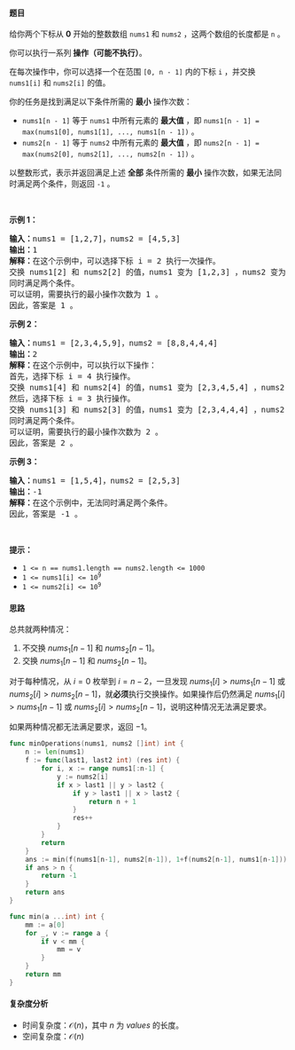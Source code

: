 #### 题目

<p>给你两个下标从 <strong>0</strong> 开始的整数数组 <code>nums1</code> 和 <code>nums2</code> ，这两个数组的长度都是 <code>n</code> 。</p>

<p>你可以执行一系列<strong> 操作（可能不执行）</strong>。</p>

<p>在每次操作中，你可以选择一个在范围 <code>[0, n - 1]</code> 内的下标 <code>i</code> ，并交换 <code>nums1[i]</code> 和 <code>nums2[i]</code> 的值。</p>

<p>你的任务是找到满足以下条件所需的 <strong>最小</strong> 操作次数：</p>

<ul>
	<li><code>nums1[n - 1]</code> 等于 <code>nums1</code> 中所有元素的 <strong>最大值</strong> ，即 <code>nums1[n - 1] = max(nums1[0], nums1[1], ..., nums1[n - 1])</code> 。</li>
	<li><code>nums2[n - 1]</code> 等于 <code>nums2</code> 中所有元素的 <strong>最大值</strong> ，即 <code>nums2[n - 1] = max(nums2[0], nums2[1], ..., nums2[n - 1])</code> 。</li>
</ul>

<p>以整数形式，表示并返回满足上述 <strong>全部</strong> 条件所需的 <strong>最小</strong> 操作次数，如果无法同时满足两个条件，则返回 <code>-1</code> 。</p>

<p> </p>

<p><strong class="example">示例 1：</strong></p>

<pre>
<strong>输入：</strong>nums1 = [1,2,7]，nums2 = [4,5,3]
<strong>输出：</strong>1
<strong>解释：</strong>在这个示例中，可以选择下标 i = 2 执行一次操作。
交换 nums1[2] 和 nums2[2] 的值，nums1 变为 [1,2,3] ，nums2 变为 [4,5,7] 。
同时满足两个条件。
可以证明，需要执行的最小操作次数为 1 。
因此，答案是 1 。
</pre>

<p><strong class="example">示例 2：</strong></p>

<pre>
<strong>输入：</strong>nums1 = [2,3,4,5,9]，nums2 = [8,8,4,4,4]
<strong>输出：</strong>2
<strong>解释：</strong>在这个示例中，可以执行以下操作：
首先，选择下标 i = 4 执行操作。
交换 nums1[4] 和 nums2[4] 的值，nums1 变为 [2,3,4,5,4] ，nums2 变为 [8,8,4,4,9] 。
然后，选择下标 i = 3 执行操作。
交换 nums1[3] 和 nums2[3] 的值，nums1 变为 [2,3,4,4,4] ，nums2 变为 [8,8,4,5,9] 。
同时满足两个条件。 
可以证明，需要执行的最小操作次数为 2 。 
因此，答案是 2 。
</pre>

<p><strong class="example">示例 3：</strong></p>

<pre>
<strong>输入：</strong>nums1 = [1,5,4]，nums2 = [2,5,3]
<strong>输出：</strong>-1
<strong>解释：</strong>在这个示例中，无法同时满足两个条件。
因此，答案是 -1 。
</pre>

<p> </p>

<p><strong>提示：</strong></p>

<ul>
	<li><code>1 <= n == nums1.length == nums2.length <= 1000</code></li>
	<li><code>1 <= nums1[i] <= 10<sup>9</sup></code></li>
	<li><code>1 <= nums2[i] <= 10<sup>9</sup></code></li>
</ul>

#### 思路

总共就两种情况：

1. 不交换 $\textit{nums}_1[n-1]$ 和 $\textit{nums}_2[n-1]$。
2. 交换 $\textit{nums}_1[n-1]$ 和 $\textit{nums}_2[n-1]$。

对于每种情况，从 $i=0$ 枚举到 $i=n-2$，一旦发现 $\textit{nums}_1[i] > \textit{nums}_1[n-1]$ 或 $\textit{nums}_2[i] > \textit{nums}_2[n-1]$，就**必须**执行交换操作。如果操作后仍然满足 $\textit{nums}_1[i] > \textit{nums}_1[n-1]$ 或 $\textit{nums}_2[i] > \textit{nums}_2[n-1]$，说明这种情况无法满足要求。

如果两种情况都无法满足要求，返回 $-1$。

```go
func minOperations(nums1, nums2 []int) int {
	n := len(nums1)
	f := func(last1, last2 int) (res int) {
		for i, x := range nums1[:n-1] {
			y := nums2[i]
			if x > last1 || y > last2 {
				if y > last1 || x > last2 {
					return n + 1
				}
				res++
			}
		}
		return
	}
	ans := min(f(nums1[n-1], nums2[n-1]), 1+f(nums2[n-1], nums1[n-1]))
	if ans > n {
		return -1
	}
	return ans
}

func min(a ...int) int {
	mm := a[0]
	for _, v := range a {
		if v < mm {
			mm = v
		}
	}
	return mm
}
```

#### 复杂度分析

- 时间复杂度：$\mathcal{O}(n)$，其中 $n$ 为 $\textit{values}$ 的长度。
- 空间复杂度：$\mathcal{O}(n)$
